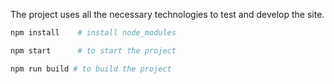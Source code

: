 The project uses all the necessary technologies to test and develop the site.

```bash
npm install    # install node_modules
```

```bash
npm start      # to start the project
```

```bash
npm run build # to build the project
```
